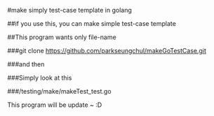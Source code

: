 #make simply test-case template in golang

##if you use this, you can make simple test-case template

##This program wants only file-name

###git clone  https://github.com/parkseungchul/makeGoTestCase.git

###and then 

###Simply look at this 

###/testing/make/makeTest_test.go





This program will be update ~ :D
